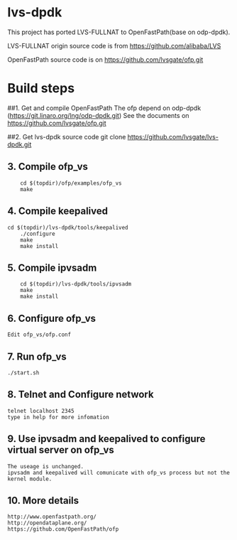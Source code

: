 # lvs-dpdk

This project has ported LVS-FULLNAT to OpenFastPath(base on odp-dpdk).

LVS-FULLNAT origin source code is from https://github.com/alibaba/LVS

OpenFastPath source code is on https://github.com/lvsgate/ofp.git

# Build steps
##1. Get and compile OpenFastPath
    The ofp depend on odp-dpdk (https://git.linaro.org/lng/odp-dpdk.git)
		See the documents on https://github.com/lvsgate/ofp.git

##2. Get lvs-dpdk source code
		git clone https://github.com/lvsgate/lvs-dpdk.git

## 3. Compile ofp_vs 
		cd $(topdir)/ofp/examples/ofp_vs
		make

## 4. Compile keepalived
  	cd $(topdir)/lvs-dpdk/tools/keepalived
		./configure
		make
		make install

## 5. Compile ipvsadm
		cd $(topdir)/lvs-dpdk/tools/ipvsadm
		make
		make install
		
## 6. Configure ofp_vs
    Edit ofp_vs/ofp.conf
    
## 7. Run ofp_vs
    ./start.sh

## 8. Telnet and Configure network
    telnet localhost 2345
    type in help for more infomation


## 9. Use ipvsadm and keepalived to configure virtual server on ofp_vs
    The useage is unchanged.
    ipvsadm and keepalived will comunicate with ofp_vs process but not the kernel module.

## 10. More details
    http://www.openfastpath.org/
    http://opendataplane.org/
    https://github.com/OpenFastPath/ofp
